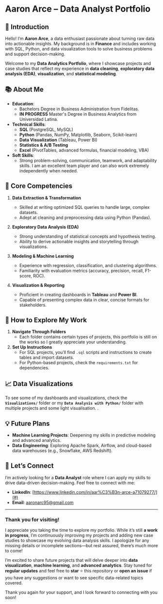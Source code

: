 # **Aaron Arce – Data Analyst Portfolio** 


## **👋 Introduction**

Hello! I’m **Aaron Arce**, a data enthusiast passionate about turning raw data into actionable insights. My background is in **Finance** and includes working with SQL, Python, and data visualization tools to solve business problems and support decision-making.

Welcome to my **Data Analytics Portfolio**, where I showcase projects and case studies that reflect my experience in **data cleaning**, **exploratory data analysis (EDA)**, **visualization**, and **statistical modeling**.

## **📚 About Me**

- **Education**: 
  - Bachelors Degree in Business Administration from Fidelitas.
  - **IN PROGRESS** Master's Degree in Business Analytics from Universidad Latina.
- **Technical Skills**: 
  - **SQL** (PostgreSQL, MySQL)
  - **Python** (Pandas, NumPy, Matplotlib, Seaborn, Scikit-learn)
  - **Data Visualization** (Tableau, Power BI)
  - **Statistics & A/B Testing**
  - **Excel** (PivotTables, advanced formulas, financial modeling, VBA)
- **Soft Skills**:  
  - Strong problem-solving, communication, teamwork, and adaptability skills. I am an excellent team player and can also work extremely independently when needed.

## **🎯 Core Competencies**

1. **Data Extraction & Transformation**  
   - Skilled at writing optimized SQL queries to handle large, complex datasets.
   - Adept at cleaning and preprocessing data using Python (Pandas).

2. **Exploratory Data Analysis (EDA)**  
   - Strong understanding of statistical concepts and hypothesis testing.
   - Ability to derive actionable insights and storytelling through visualizations.

3. **Modeling & Machine Learning**  
   - Experience with regression, classification, and clustering algorithms.
   - Familiarity with evaluation metrics (accuracy, precision, recall, F1-score, ROC).

4. **Visualization & Reporting**  
   - Proficient in creating dashboards in **Tableau** and **Power BI**.
   - Capable of presenting complex data in clear, concise formats for stakeholders.

## **🚀 How to Explore My Work**

1. **Navigate Through Folders**  
   - Each folder contains certain types of projects, this portfolio is still on the works so I greatly appreciate your understanding.
3. **Set Up Instructions**  
   - For SQL projects, you’ll find `.sql` scripts and instructions to create tables and import datasets.
   - For Python-based projects, check the `requirements.txt` for dependencies.

## **📈 Data Visualizations**

To see some of my dashboards and visualizations, check the **`Visualizations/`** folder or my **`Data Analysis with Python/`** folder with multiple projects and some light visualisation.
.

## **💡 Future Plans**

- **Machine Learning Projects**: Deepening my skills in predictive modeling and advanced analytics.
- **Data Engineering**: Exploring Apache Spark, Airflow, and cloud-based data warehouses (e.g., Snowflake, AWS Redshift).

## **🤝 Let’s Connect**

I’m actively looking for a **Data Analyst** role where I can apply my skills to drive data-driven decision-making. Feel free to connect with me:

- **LinkedIn**: [https://www.linkedin.com/in/aar%C3%B3n-arce-a71079277/](#)  
- **Email**: [aaronarc95@gmail.com](mailto:aaronarc95@gmail.com)

---

### **Thank you for visiting!**  

I appreciate you taking the time to explore my portfolio. While it’s still **a work in progress**, I’m continuously improving my projects and adding new case studies to showcase my evolving data analysis skills. I apologize for any missing details or incomplete sections—but rest assured, there’s much more to come!

I’m excited to share future projects that will delve deeper into **data visualization**, **machine learning**, and **advanced analytics**. Stay tuned for **regular updates** and feel free to **star** ⭐ this repository or **open an issue** if you have any suggestions or want to see specific data-related topics covered.

Thank you again for your support, and I look forward to connecting with you soon!
